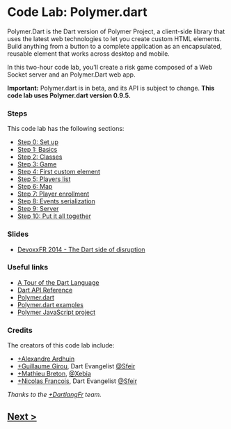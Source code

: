 Code Lab: Polymer.dart
============

Polymer.Dart is the Dart version of Polymer Project, a client-side library that uses the latest web technologies to let you create custom HTML elements. Build anything from a button to a complete application as an encapsulated, reusable element that works across desktop and mobile.

In this two-hour code lab, you'll create a risk game composed of a Web Socket server and an Polymer.Dart web app.

**Important:**
Polymer.dart is in beta, and its API is subject to change.
**This code lab uses Polymer.dart version 0.9.5.**

### Steps

This code lab has the following sections:

* [Step 0: Set up](docs/step-0.md#step-0-set-up)
* [Step 1: Basics](docs/step-1.md#step-1-run-the-app-and-view-its-code)
* [Step 2: Classes](docs/step-2.md#step-2-dart-classes)
* [Step 3: Game](docs/step-3.md#step-3-risk-game)
* [Step 4: First custom element](docs/step-4.md#step-4-polymer-custom-element)
* [Step 5: Players list](docs/step-5.md#step-5-polymer-templates)
* [Step 6: Map](docs/step-6.md#step-6-risk-board)
* [Step 7: Player enrollment](docs/step-7.md#step-7-player-enrollment)
* [Step 8: Events serialization](docs/step-8.md#step-8-event-serialization)
* [Step 9: Server](docs/step-9.md#step-9-server-side)
* [Step 10: Put it all together](docs/step-10.md#step-10-put-it-all-together)

### Slides

- [DevoxxFR 2014 - The Dart side of disruption](http://dartlangfr.net/devoxxfr-2014-codelab-slides)

### Useful links

- [A Tour of the Dart Language][2]
- [Dart API Reference][3]
- [Polymer.dart][4]
- [Polymer.dart examples][5]
- [Polymer JavaScript project][6]


### Credits

The creators of this code lab include:

- [+Alexandre Ardhuin](https://plus.google.com/101145059477513456972)
- [+Guillaume Girou](https://plus.google.com/+GuillaumeGirou), Dart Evangelist [@Sfeir](http://www.sfeir.com/)
- [+Mathieu Breton](https://twitter.com/MatBreton), [@Xebia](http://www.xebia.fr)
- [+Nicolas Francois](https://plus.google.com/+NicolasFrancois), Dart Evangelist [@Sfeir](http://www.sfeir.com/)

_Thanks to the [+DartlangFr](http://gplus.to/dartlangfr) team._  

## [Next >](docs/step-0.md#step-0-set-up)

  [1]: https://www.dartlang.org/
  [2]: https://www.dartlang.org/docs/dart-up-and-running/contents/ch02.html
  [3]: http://api.dartlang.org/docs/channels/stable/latest/
  [4]: https://www.dartlang.org/polymer-dart/
  [5]: https://github.com/sethladd/dart-polymer-dart-examples/tree/master/web
  [6]: http://www.polymer-project.org/
  [feedback]: TODO

